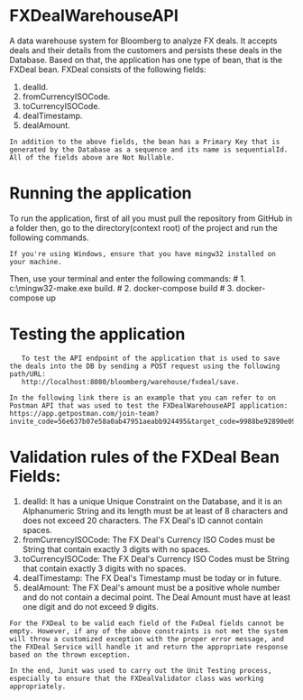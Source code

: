 # FXDealWarehouseAPI
 A data warehouse system for Bloomberg to analyze FX deals. It accepts deals and their details from the customers and persists these deals in the Database.
 Based on that, the application has one type of bean, that is the FXDeal bean. FXDeal consists of the following fields:		
   1. dealId.
   2. fromCurrencyISOCode.
   3. toCurrencyISOCode.
   4. dealTimestamp.
   5. dealAmount.
 
	In addition to the above fields, the bean has a Primary Key that is generated by the Database as a sequence and its name is sequentialId. All of the fields above are Not Nullable.
 
# Running the application
   To run the application, first of all you must pull the repository from GitHub in a folder
 then, go to the directory(context root) of the project and run the following commands. 
    
    If you're using Windows, ensure that you have mingw32 installed on your machine.
    
   Then, use your terminal and enter the following commands: 
    # 1. c:\mingw32-make.exe build.
    # 2. docker-compose build
    # 3. docker-compose up
  
   # Testing the application
       To test the API endpoint of the application that is used to save the deals into the DB by sending a POST request using the following path/URL: 
       http://localhost:8080/bloomberg/warehouse/fxdeal/save.

	In the following link there is an example that you can refer to on Postman API that was used to test the FXDealWarehouseAPI application:
 	https://app.getpostman.com/join-team?invite_code=56e637b07e58a0ab47951aeabb924495&target_code=9988be92890e097334fff8e9612acf40.
  
  # Validation rules of the FXDeal Bean Fields:
   1. dealId: It has a unique Unique Constraint on the Database, and it is an Alphanumeric String and its length must be at least of 8 characters and does not exceed 20 characters. The FX Deal's ID cannot contain spaces. 
   2. fromCurrencyISOCode: The FX Deal's Currency ISO Codes must be String that contain exactly 3 digits with no spaces.
   3. toCurrencyISOCode: The FX Deal's Currency ISO Codes must be String that contain exactly 3 digits with no spaces.
   4. dealTimestamp: The FX Deal's Timestamp must be today or in future.
   5. dealAmount: The FX Deal's amount must be a positive whole number and do not contain a decimal point. The Deal Amount must have at least one digit and do not exceed 9 digits.

	For the FXDeal to be valid each field of the FxDeal fields cannot be empty. However, if any of the above constraints is not met the system will throw a customized exception with the proper error message, and the FXDeal Service will handle it and return the appropriate response based on the thrown exception.

 	In the end, Junit was used to carry out the Unit Testing process, especially to ensure that the FXDealValidator class was working appropriately.  

